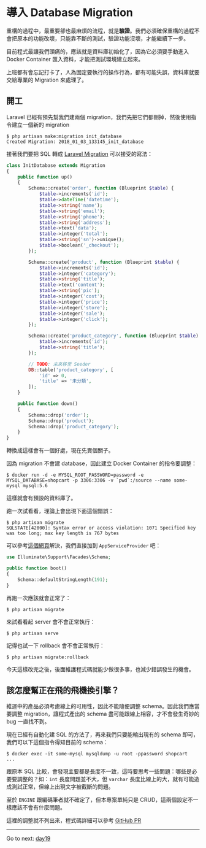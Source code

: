 # 導入 Database Migration

重構的過程中，最重要卻也最麻煩的流程，就是**驗證**。我們必須確保重構的過程不會把原本的功能改壞，只能靠不斷的測試，驗證功能沒壞，才能繼續下一步。

目前程式最讓我們頭痛的，應該就是資料庫初始化了，因為它必須要手動進入 Docker Container 匯入資料，才能把測試環境建立起來。

上班都有會忘記打卡了，人為固定要執行的操作行為，都有可能失誤，資料庫就要交給專業的 Migration 來處理了。

## 開工

Laravel 已經有預先幫我們建兩個 migration，我們先把它們都刪掉，然後使用指令建立一個新的 migration 

```
$ php artisan make:migration init_database
Created Migration: 2018_01_03_133145_init_database
```

接著我們要把 SQL 轉成 [Laravel Migration](https://laravel.com/docs/5.5/migrations) 可以接受的寫法：

```php
class InitDatabase extends Migration
{
    public function up()
    {
        Schema::create('order', function (Blueprint $table) {
            $table->increments('id');
            $table->dateTime('datetime');
            $table->string('name');
            $table->string('email');
            $table->string('phone');
            $table->string('address');
            $table->text('data');
            $table->integer('total');
            $table->string('sn')->unique();
            $table->boolean('_checkout');
        });

        Schema::create('product', function (Blueprint $table) {
            $table->increments('id');
            $table->integer('category');
            $table->string('title');
            $table->text('content');
            $table->string('pic');
            $table->integer('cost');
            $table->integer('price');
            $table->integer('store');
            $table->integer('sale');
            $table->integer('click');
        });

        Schema::create('product_category', function (Blueprint $table) {
            $table->increments('id');
            $table->string('title');
        });

        // TODO: 未來移至 Seeder
        DB::table('product_category', [
            'id' => 0,
            'title' => '未分類',
        ]);
    }

    public function down()
    {
        Schema::drop('order');
        Schema::drop('product');
        Schema::drop('product_category');
    }
}
```

轉換成這樣會有一個好處，現在先賣個關子。

因為 migration 不會建 database，因此建立 Docker Container 的指令要調整：

```
$ docker run -d -e MYSQL_ROOT_PASSWORD=password -e MYSQL_DATABASE=shopcart -p 3306:3306 -v `pwd`:/source --name some-mysql mysql:5.6
```

這樣就會有預設的資料庫了。

跑一次試看看，理論上會出現下面這個錯誤：

```
$ php artisan migrate
SQLSTATE[42000]: Syntax error or access violation: 1071 Specified key was too long; max key length is 767 bytes
```

可以參考[這個網頁](https://laravel-news.com/laravel-5-4-key-too-long-error)解決，我們直接加到 `AppServiceProvider` 吧：

```php
use Illuminate\Support\Facades\Schema;

public function boot()
{
    Schema::defaultStringLength(191);
}
```

再跑一次應該就會正常了：

```
$ php artisan migrate
```

來試看看起 server 會不會正常執行：

```
$ php artisan serve
```

記得也試一下 rollback 會不會正常執行：

```
$ php artisan migrate:rollback
```

今天這樣改完之後，後面維護程式碼就能少做很多事，也減少錯誤發生的機會。

## 該怎麼幫正在飛的飛機換引擎？

維運中的產品必須考慮線上的可用性，因此不能隨便調整 schema。因此我們應當要調整 migration，讓程式產出的 schema 盡可能跟線上相容，才不會發生奇妙的 bug 一直找不到。

現在已經有自動化建 SQL 的方法了，再來我們只要能輸出現有的 schema 即可，我們可以下這個指令得知目前的 schema：

```
$ docker exec -it some-mysql mysqldump -u root -ppassword shopcart
...
```

跟原本 SQL 比較，會發現主要都是長度不一致，這時要思考一些問題：哪些是必要要調整的？如：`int` 長度問題並不大，但 `varchar` 長度比線上的大，就有可能造成測試正常，但線上出現文字被截斷的問題。

至於 `ENGINE` 跟編碼筆者就不確定了，但本專案單純只是 CRUD，這兩個設定不一樣應該不會有什麼問題。

這裡的調整就不列出來，程式碼詳細可以參考 [GitHub PR](https://github.com/MilesChou/book-refactoring-30-days/pull/5)

* * *
Go to next:
[day19](./day19.md)